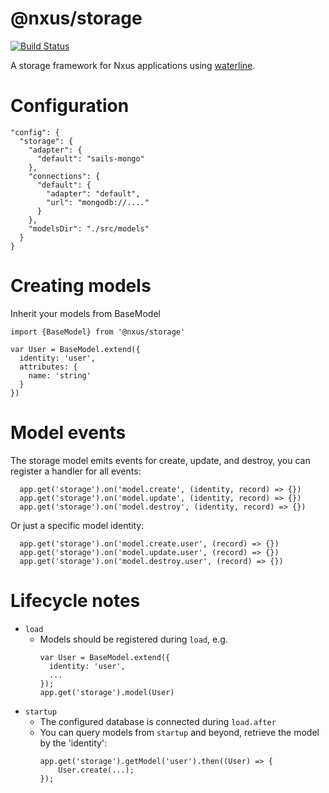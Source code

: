 # @nxus/storage

[![Build Status](https://travis-ci.org/nxus/storage.svg?branch=master)](https://travis-ci.org/nxus/storage)

A storage framework for Nxus applications using [waterline](https://github.com/balderdashy/waterline).

# Configuration

  ```
  "config": {
    "storage": {
      "adapter": {
        "default": "sails-mongo"
      },
      "connections": {
        "default": {
          "adapter": "default",
          "url": "mongodb://...."
        }
      },
      "modelsDir": "./src/models"
    }
  }

  ```

# Creating models

Inherit your models from BaseModel

```
import {BaseModel} from '@nxus/storage'

var User = BaseModel.extend({
  identity: 'user',
  attributes: {
    name: 'string'
  }
})
```

# Model events

The storage model emits events for create, update, and destroy, you can register a handler for all events:

```
  app.get('storage').on('model.create', (identity, record) => {})
  app.get('storage').on('model.update', (identity, record) => {})
  app.get('storage').on('model.destroy', (identity, record) => {})
```

Or just a specific model identity:

```
  app.get('storage').on('model.create.user', (record) => {})
  app.get('storage').on('model.update.user', (record) => {})
  app.get('storage').on('model.destroy.user', (record) => {})
```


# Lifecycle notes

 * `load`
   * Models should be registered during `load`, e.g.
     ```
     var User = BaseModel.extend({
       identity: 'user',
       ...
     });
     app.get('storage').model(User)
     ```
 * `startup`
   * The configured database is connected during `load.after`
   * You can query models from `startup` and beyond, retrieve the model by the 'identity':
     ```
     app.get('storage').getModel('user').then((User) => {
         User.create(...);
     });
     
     ```
 
